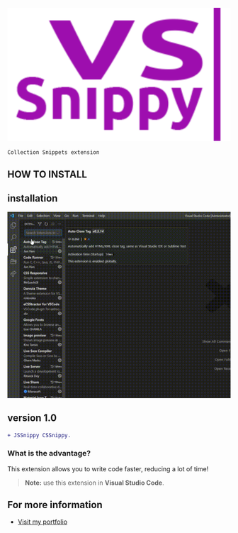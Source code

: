 ![img](https://raw.githubusercontent.com/papchenko/VSSnippy/b772f269eafe966528787499ca1edf47f76e5f66/resources/vssnippy.svg)

```
Collection Snippets extension
```

## HOW TO INSTALL
## installation

![gif](https://github.com/papchenko/VSSnippy/blob/main/resources/vssnippy.gif?raw=true)

## version 1.0

```diff
+ JSSnippy CSSnippy.
```

### What is the advantage?

This extension allows you to write code faster, reducing a lot of time!

> **Note:** use this extension in **Visual Studio Code**.

## For more information

- [Visit my portfolio](http://papchenko.com/)

